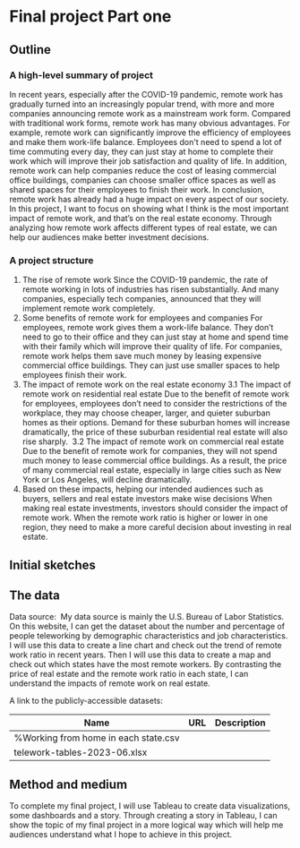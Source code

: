 # Final project Part one

## Outline
### A high-level summary of project

In recent years, especially after the COVID-19 pandemic, remote work has gradually turned into an increasingly popular trend, with more and more companies announcing remote work as a mainstream work form. Compared with traditional work forms, remote work has many obvious advantages. For example, remote work can significantly improve the efficiency of employees and make them work-life balance. Employees don't need to spend a lot of time commuting every day, they can just stay at home to complete their work which will improve their job satisfaction and quality of life. In addition, remote work can help companies reduce the cost of leasing commercial office buildings, companies can choose smaller office spaces as well as shared spaces for their employees to finish their work. In conclusion, remote work has already had a huge impact on every aspect of our society. In this project, I want to focus on showing what I think is the most important impact of remote work, and that’s on the real estate economy. Through analyzing how remote work affects different types of real estate, we can help our audiences make better investment decisions. 

### A project structure 

1. The rise of remote work
  Since the COVID-19 pandemic, the rate of remote working in lots of industries has risen substantially. And many companies, especially tech companies, announced that they will implement remote work completely. 
2. Some benefits of remote work for employees and companies
  For employees, remote work gives them a work-life balance. They don’t need to go to their office and they can just stay at home and spend time with their family which will improve their quality of life.
  For companies, remote work helps them save much money by leasing expensive commercial office buildings. They can just use smaller spaces to help employees finish their work.
3. The impact of remote work on the real estate economy
  3.1 The impact of remote work on residential real estate
  Due to the benefit of remote work for employees, employees don’t need to consider the restrictions of the workplace, they may choose cheaper, larger, and quieter suburban homes as their options. Demand for these suburban homes will increase dramatically, the price of these suburban residential real estate will also rise sharply. 
  3.2 The impact of remote work on commercial real estate 
  Due to the benefit of remote work for companies, they will not spend much money to lease commercial office buildings. As a result, the price of many commercial real estate, especially in large cities such as New York or Los Angeles, will decline dramatically. 
4. Based on these impacts, helping our intended audiences such as buyers, sellers and real estate investors make wise decisions
  When making real estate investments, investors should consider the impact of remote work. When the remote work ratio is higher or lower in one region, they need to make a more careful decision about investing in real estate. 

## Initial sketches


## The data

Data source: 
  My data source is mainly the U.S. Bureau of Labor Statistics. On this website, I can get the dataset about the number and percentage of people teleworking by demographic characteristics and job characteristics. 
  I will use this data to create a line chart and check out the trend of remote work ratio in recent years. Then I will use this data to create a map and check out which states have the most remote workers. By contrasting the price of real estate and the remote work ratio in each state, I can understand the impacts of remote work on real estate. 
  
A link to the publicly-accessible datasets:

| Name | URL | Description |
|------|-----|-------------|
|  %Working from home in each state.csv   |     |             |
|    telework-tables-2023-06.xlsx  |     |             |


## Method and medium

To complete my final project, I will use Tableau to create data visualizations, some dashboards and a story. Through creating a story in Tableau, I can show the topic of my final project in a more logical way which will help me audiences understand what I hope to achieve in this project.

